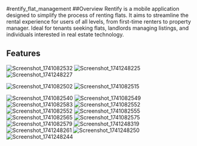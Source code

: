 #rentify_flat_management
##Overview
Rentify is a mobile application designed to simplify the process of renting flats. It aims to streamline the rental experience for users of all levels, from first-time renters to property manager. Ideal for tenants seeking flats, landlords managing listings, and individuals interested in real estate technology.

## Features
![Screenshot_1741082532](https://github.com/user-attachments/assets/69ae432a-4f56-41dd-9575-6d050af08e65)
![Screenshot_1741248225](https://github.com/user-attachments/assets/dcac3515-75e9-454d-9b0a-1fa57430b367) 
![Screenshot_1741248227](https://github.com/user-attachments/assets/014fd1bc-2c4c-4c2d-8303-3e75f5e594af)


![Screenshot_1741082502](https://github.com/user-attachments/assets/b59d8bee-1321-4aec-a46b-901595043dbb)
![Screenshot_1741082515](https://github.com/user-attachments/assets/5a907aa8-ffc8-4f9c-a986-172738fa1099)

![Screenshot_1741082540](https://github.com/user-attachments/assets/7eb44307-8413-4f19-8362-e1120680bdfc)
![Screenshot_1741082549](https://github.com/user-attachments/assets/c0876b5e-31f7-499d-b112-a7caa8adc1c7)
![Screenshot_1741082583](https://github.com/user-attachments/assets/91251bb2-0893-4ae4-8fd6-27315acdf228)
![Screenshot_1741082552](https://github.com/user-attachments/assets/dce04637-7efa-41e6-b0a3-9cdc7001f9ca)
![Screenshot_1741082552](https://github.com/user-attachments/assets/7f735dd1-3ad4-4200-b90d-ba84ea70d166)
![Screenshot_1741082555](https://github.com/user-attachments/assets/4b519e2b-c191-4ccc-9351-9140c936841f)
![Screenshot_1741082565](https://github.com/user-attachments/assets/19ea8715-65fd-4e61-8c0b-f741ebf335cd)
![Screenshot_1741082575](https://github.com/user-attachments/assets/10cc2467-669d-4a42-8883-b9430ea0701f)
![Screenshot_1741082579](https://github.com/user-attachments/assets/f2a1eb50-c8e8-41a1-9ed9-6e153c055cc7)
![Screenshot_1741248319](https://github.com/user-attachments/assets/dddb6d17-97ab-4995-b29b-424ec76d75fb)
![Screenshot_1741248261](https://github.com/user-attachments/assets/5a133abc-a1db-4ea2-8d67-44e357ffa557)
![Screenshot_1741248250](https://github.com/user-attachments/assets/010cb102-397f-45b9-a714-b0d285cddc12)
![Screenshot_1741248244](https://github.com/user-attachments/assets/c0aa78fc-bd1c-4d39-9555-9ea6201796e0)
